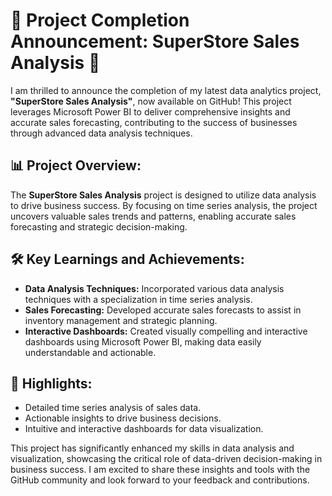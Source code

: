 
# 📢 Project Completion Announcement: SuperStore Sales Analysis 🚀

I am thrilled to announce the completion of my latest data analytics project, **"SuperStore Sales Analysis"**, now available on GitHub! This project leverages Microsoft Power BI to deliver comprehensive insights and accurate sales forecasting, contributing to the success of businesses through advanced data analysis techniques.

## 📊 Project Overview:
The **SuperStore Sales Analysis** project is designed to utilize data analysis to drive business success. By focusing on time series analysis, the project uncovers valuable sales trends and patterns, enabling accurate sales forecasting and strategic decision-making.

## 🛠️ Key Learnings and Achievements:
- **Data Analysis Techniques:** Incorporated various data analysis techniques with a specialization in time series analysis.
- **Sales Forecasting:** Developed accurate sales forecasts to assist in inventory management and strategic planning.
- **Interactive Dashboards:** Created visually compelling and interactive dashboards using Microsoft Power BI, making data easily understandable and actionable.

## 🌟 Highlights:
- Detailed time series analysis of sales data.
- Actionable insights to drive business decisions.
- Intuitive and interactive dashboards for data visualization.

This project has significantly enhanced my skills in data analysis and visualization, showcasing the critical role of data-driven decision-making in business success. I am excited to share these insights and tools with the GitHub community and look forward to your feedback and contributions.


